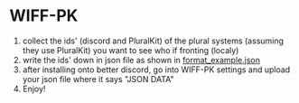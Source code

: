 # WIFF-PK
1) collect the ids' (discord and PluralKit) of the plural systems (assuming they use PluralKit) you want to see who if fronting (localy)
2) write the ids' down in json file as shown in [format_example.json](format_example.json)
3) after installing onto better discord, go into WIFF-PK settings and upload your json file where it says "JSON DATA"
4) Enjoy!
